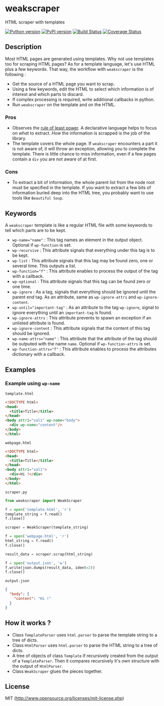 # weakscraper
HTML scraper with templates

[![Python version](https://img.shields.io/pypi/pyversions/weakscraper.svg)](https://www.python.org/download/releases/3.0/)
[![PyPI version](https://badge.fury.io/py/weakscraper.svg)](https://badge.fury.io/py/weakscraper)
[![Build Status](https://travis-ci.org/michelbl/weakscraper.svg?branch=master)](https://travis-ci.org/michelbl/weakscraper)
[![Coverage Status](https://coveralls.io/repos/github/michelbl/weakscraper/badge.svg?branch=master)](https://coveralls.io/github/michelbl/weakscraper?branch=master)


## Description

Most HTML pages are generated using templates. Why not use templates too for scraping HTML pages? As for a template language, let's use HTML plus a few keywords. That way, the workflow with `weakscraper` is the following :
* Get the source of a HTML page you want to scrap.
* Using a few keywords, edit the HTML to select which information is of interest and which parts to discard.
* If complex processing is required, write additional callbacks in python.
* Run `weakscraper` on the template and on the HTML.


### Pros
* Observes the [rule of least power](https://en.wikipedia.org/wiki/Rule_of_least_power). A declarative language helps to focus on *what* to extract. *How* the information is scrapped is the job of the library.
* The template covers the whole page. If `weakscraper` encounters a part it is not aware of, it will throw an exception, allowing you to complete the template. There is little chance to miss information, even if a few pages contain a `div` you are not aware of at first.

### Cons
* To extract a bit of information, the whole parent list from the node root must be specified in the template. If you want to extract a few bits of information buried deep into the HTML tree, you probably want to use tools like `Beautiful Soup`.

## Keywords

A `weakscraper` template is like a regular HTML file with some keywords to tell which parts are to be kept.
* `wp-name="name"` : This tag names an element in the output object. Optional if `wp-function` is set.
* `wp-recursive` : This attribute signals that everything under this tag is to be kept.
* `wp-list` : This attribute signals that this tag may be found zero, one or several time. This outputs a list.
* `wp-function="f"` : This attribute enables to process the output of the tag with a callback.
* `wp-optional` : This attribute signals that this tag can be found zero or one time.
* `wp-ignore` : As a tag, signals that everything should be ignored until the parent end tag. As an attribute, same as `wp-ignore-attrs` and `wp-ignore-content`.
* `wp-until="important-tag"` : As an attribute to the tag `wp-ignore`, signal to ignore everything until an `important-tag` is found.
* `wp-ignore-attrs` : This attribute prevents to spawn an exception if an unlisted attribute is found.
* `wp-ignore-content` : This attribute signals that the content of this tag should be ignored.
* `wp-name-attrs="name"` : This attribute that the attribute of the tag should be outputed with the name `name`. Optional if `wp-function-attrs` is set.
* `wp-function-attrs="f"` : This attribute enables to process the attributes dictionary with a callback.

## Examples

### Example using `wp-name`

`template.html`
```html
<!DOCTYPE html>
<head>
  <title>Title</title>
</head>
<body attr1="val1" wp-name="body">
  <div wp-name="content"/>
</body>
</html>
```

`webpage.html`
```html
<!DOCTYPE html>
<head>
  <title>Title</title>
</head>
<body attr1="val1">
  <div>Hi !</div>
</body>
</html>
```

`scraper.py`
```python
from weakscraper import WeakScraper

f = open('template.html', 'r')
template_string = f.read()
f.close()

scraper = WeakScraper(template_string)

f = open('webpage.html', 'r')
html_string = f.read()
f.close()

result_data = scraper.scrap(html_string)

f = open('output.json', 'w')
f.write(json.dumps(result_data, ident=2))
f.close()
```

`output.json`
```json
{
  "body": {
    "content": "Hi !"
  }
}
```


## How it works ?

* Class `TemplateParser` uses `html.parser` to parse the template string to a tree of dicts.
* Class `HtmlParser` uses `html.parser` to parse the HTML string to a tree of dicts.
* A tree of objects of class `Template` if recursively created from the output of a `TemplateParser`. Then it compares recursively it's own structure with the output of `HtmlParser`.
* Class `WeakScraper` glues the pieces together.

## License

MIT (http://www.opensource.org/licenses/mit-license.php)
